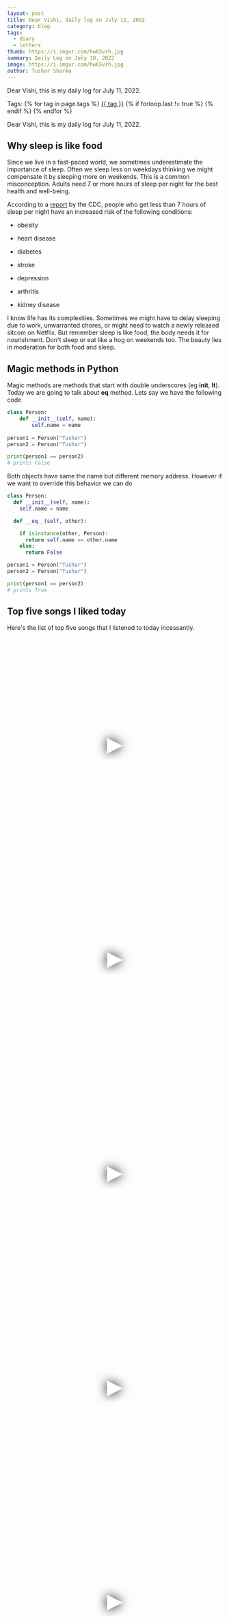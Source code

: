 ```yaml
---
layout: post
title: Dear Vishi, daily log on July 11, 2022
category: blog
tags:
  - diary
  - letters
thumb: https://i.imgur.com/hw6Svrh.jpg
summary: Daily Log on July 10, 2022
image: https://i.imgur.com/hw6Svrh.jpg
author: Tushar Sharma
---
```


Dear Vishi, this is my daily log for July 11, 2022.<!-- truncate_here -->
<p>Tags: {% for tag in page.tags %} <a class="mytag" href="/tag/{{ tag }}" title="View posts tagged with &quot;{{ tag }}&quot;">{{ tag }}</a>  {% if forloop.last != true %} {% endif %} {% endfor %} </p>

Dear Vishi, this is my daily log for July 11, 2022.

## Why sleep is like food

Since we live in a fast-paced world, we sometimes underestimate the importance of sleep. Often we sleep less on weekdays thinking we might compensate it by sleeping more on weekends. This is a common misconception. Adults need 7 or more hours of sleep per night for the best health and well-being.

According to a [report](https://www.cdc.gov/sleep/data_statistics.html) by the CDC, people who get less than 7 hours of sleep per night have an increased risk of the following conditions:

* obesity

* heart disease

* diabetes

* stroke

* depression

* arthritis

* kidney disease

I know life has its complexities. Sometimes we might have to delay sleeping due to work, unwarranted chores, or might need to watch a newly released sitcom on Netflix. But remember sleep is like food, the body needs it for nourishment. Don't sleep or eat like a hog on weekends too. The beauty lies in moderation for both food and sleep.

## Magic methods in Python  

Magic methods are methods that start with double underscores (eg __init__, __lt__). Today we are going to talk about **__eq__** method. Lets say we have the following code

```python
class Person:
    def __init__(self, name):
        self.name = name
        
person1 = Person("Tushar")
person2 = Person("Tushar")

print(person1 == person2)
# prints False
```
Both objects have same the name but different memory address. However if we want to override this behavior we can do 

```python
class Person:
  def __init__(self, name):
    self.name = name

  def __eq__(self, other):

    if isinstance(other, Person):
      return self.name == other.name
    else:
      return False

person1 = Person("Tushar")
person2 = Person("Tushar")

print(person1 == person2)
# prints True
```

## Top five songs I liked today 

 Here's the list of top five songs that I listened to today incessantly. 

 <iframe
  style="position: relative;  width: 100%;" 
   height="500"
  src="https://www.youtube.com/embed/mehLx_Fjv_c&autoplay=1"
  srcdoc="<style>*{padding:0;margin:0;overflow:hidden}html,body{height:100%}img,span{position:absolute;width:100%;top:0;bottom:0;margin:auto}span{height:1.5em;text-align:center;font:48px/1.5 sans-serif;color:white;text-shadow:0 0 0.5em black}</style><a href=https://www.youtube.com/embed/mehLx_Fjv_c?autoplay=1><img src=https://img.youtube.com/vi/mehLx_Fjv_c/hqdefault.jpg alt=''><span>▶</span></a>"
  frameborder="0"
  allow="accelerometer; autoplay; encrypted-media; gyroscope; picture-in-picture"
  allowfullscreen
  title=""
></iframe><br>


 <iframe
  style="position: relative;  width: 100%;" 
   height="500"
  src="https://www.youtube.com/embed/-05qe1MF5Pg&autoplay=1"
  srcdoc="<style>*{padding:0;margin:0;overflow:hidden}html,body{height:100%}img,span{position:absolute;width:100%;top:0;bottom:0;margin:auto}span{height:1.5em;text-align:center;font:48px/1.5 sans-serif;color:white;text-shadow:0 0 0.5em black}</style><a href=https://www.youtube.com/embed/-05qe1MF5Pg?autoplay=1><img src=https://img.youtube.com/vi/-05qe1MF5Pg/hqdefault.jpg alt=''><span>▶</span></a>"
  frameborder="0"
  allow="accelerometer; autoplay; encrypted-media; gyroscope; picture-in-picture"
  allowfullscreen
  title=""
></iframe><br>


 <iframe
  style="position: relative;  width: 100%;" 
   height="500"
  src="https://www.youtube.com/embed/CvBfHwUxHIk&autoplay=1"
  srcdoc="<style>*{padding:0;margin:0;overflow:hidden}html,body{height:100%}img,span{position:absolute;width:100%;top:0;bottom:0;margin:auto}span{height:1.5em;text-align:center;font:48px/1.5 sans-serif;color:white;text-shadow:0 0 0.5em black}</style><a href=https://www.youtube.com/embed/CvBfHwUxHIk?autoplay=1><img src=https://img.youtube.com/vi/CvBfHwUxHIk/hqdefault.jpg alt=''><span>▶</span></a>"
  frameborder="0"
  allow="accelerometer; autoplay; encrypted-media; gyroscope; picture-in-picture"
  allowfullscreen
  title=""
></iframe><br>


 <iframe
  style="position: relative;  width: 100%;" 
   height="500"
  src="https://www.youtube.com/embed/5Eqb_-j3FDA&autoplay=1"
  srcdoc="<style>*{padding:0;margin:0;overflow:hidden}html,body{height:100%}img,span{position:absolute;width:100%;top:0;bottom:0;margin:auto}span{height:1.5em;text-align:center;font:48px/1.5 sans-serif;color:white;text-shadow:0 0 0.5em black}</style><a href=https://www.youtube.com/embed/5Eqb_-j3FDA?autoplay=1><img src=https://img.youtube.com/vi/5Eqb_-j3FDA/hqdefault.jpg alt=''><span>▶</span></a>"
  frameborder="0"
  allow="accelerometer; autoplay; encrypted-media; gyroscope; picture-in-picture"
  allowfullscreen
  title=""
></iframe><br>



 <iframe
  style="position: relative;  width: 100%;" 
   height="500"
  src="https://www.youtube.com/embed/-rtJtGdWeak&autoplay=1"
  srcdoc="<style>*{padding:0;margin:0;overflow:hidden}html,body{height:100%}img,span{position:absolute;width:100%;top:0;bottom:0;margin:auto}span{height:1.5em;text-align:center;font:48px/1.5 sans-serif;color:white;text-shadow:0 0 0.5em black}</style><a href=https://www.youtube.com/embed/-rtJtGdWeak?autoplay=1><img src=https://img.youtube.com/vi/-rtJtGdWeak/hqdefault.jpg alt=''><span>▶</span></a>"
  frameborder="0"
  allow="accelerometer; autoplay; encrypted-media; gyroscope; picture-in-picture"
  allowfullscreen
  title=""
></iframe><br>
